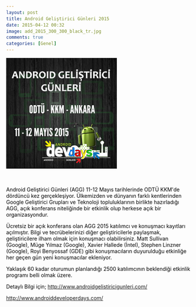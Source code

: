 ```yaml
---
layout: post
title: Android Geliştirici Günleri 2015
date: 2015-04-12 00:32
image: add_2015_300_300_black_tr.jpg
comments: true
categories: [Genel]
---
```

<a href="/images/add_2015_300_300_black_tr.jpg"><img class="size-full wp-image-519 aligncenter" src="/images/add_2015_300_300_black_tr.jpg" alt="add_2015_300_300_black_tr" width="300" height="300" /></a>

&nbsp;

<span style="color:#000000;">Android Geliştirici Günleri (AGG) 11-12 Mayıs tarihlerinde ODTÜ KKM'de dördüncü kez gerçekleşiyor. Ülkemizden ve dünyanın farklı kentlerinden Google Geliştirici Grupları ve Teknoloji topluluklarının birlikte hazırladığı AGG, açık konferans niteliğinde bir etkinlik olup herkese açık bir organizasyondur.</span>

<span style="color:#000000;">Ücretsiz bir açık konferans olan AGG 2015 katılımcı ve konuşmacı kayıtları açılmıştır. Bilgi ve tecrübelerinizi diğer geliştiricilerle paylaşmak, geliştiricilere ilham olmak için konuşmacı olabilirsiniz. Matt Sullivan (Google), Müge Yılmaz (Google), Xavier Hallede (İntel), Stephen Linzner (Google), Royi Benyossaf (GDE) gibi konuşmacıların duyurulduğu etkinliğe her geçen gün yeni konuşmacılar ekleniyor.</span>

<span style="color:#000000;">Yaklaşık 60 kadar oturumun planlandığı 2500 katılımcının beklendiği etkinlik programı belli olmak üzere.</span>

<span style="color:#000000;">Detaylı Bilgi için;</span>
<a href="http://www.androidgelistiricigunleri.com/" target="_blank">http://www.androidgelistiricigunleri.com/</a>

<a href="http://www.androiddeveloperdays.com/" target="_blank">http://www.androiddeveloperdays.com/</a>
